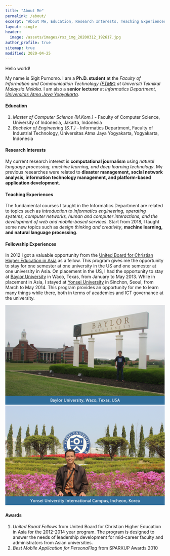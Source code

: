 ```yaml
---
title: "About Me"
permalink: /about/
excerpt: "About Me, Education, Research Interests, Teaching Experiences, Fellowship Experiences, and Awards"
layout: single
header:
  image: /assets/images/rsz_img_20200312_192617.jpg
author_profile: true
sitemap: true
modified: 2020-04-25
---
```


Hello world!

My name is Sigit Purnomo. I am a **Ph.D. student** at the *Faculty of Information and Communication Technology [(FTMK)](http://ftmk.utem.edu.my/web/) at Universiti Teknikal Malaysia Melaka*. I am also a **senior lecturer** at *Informatics Department, [Universitas Atma Jaya Yogyakarta](https://www.uajy.ac.id)*. 

#### Education
1. *Master of Computer Science (M.Kom.)* - Faculty of Computer Science, University of Indonesia, Jakarta, Indonesia
2. *Bachelor of Engineering (S.T.)* -  Informatics Department, Faculty of Industrial Technology, Universitas Atma Jaya Yogyakarta, Yogyakarta, Indonesia

#### Research Interests
My current research interest is **computational journalism** using *natural language processing, machine learning, and deep learning technology*. My previous researches were related to **disaster management, social network analysis, information technology management, and platform-based application development**.

#### Teaching Experiences
The fundamental courses I taught in the Informatics Department are related to topics such as *introduction to informatics engineering, operating systems, computer networks, human and computer interactions, and the development of web and mobile-based services*. Start from 2018, I taught some new topics such as *design thinking and creativity*, **machine learning, and natural language processing**.

#### Fellowship Experiences
In 2012 I got a valuable opportunity from the [United Board for Christian Higher Education in Asia](https://unitedboard.org) as a fellow. This program gives me the opportunity to stay for one semester at one university in the US and one semester at one university in Asia. On placement in the US, I had the opportunity to stay at [Baylor University](https://baylor.edu) in Waco, Texas, from January to May 2013. While in placement in Asia, I stayed at [Yonsei University](https://yonsei.ac.kr) in Sinchon, Seoul, from March to May 2014. This program provides an opportunity for me to learn many things while there, both in terms of academics and ICT governance at the university. <br />

![My first placement at Baylor University](/assets/images/01-slide-content-5-1024x640.png "My first placement at Baylor University") 
![My visit to Yonsei University International Campus in Incheon](/assets/images/01-slide-content-11-1024x640.png "My visit to Yonsei University International Campus in Incheon")

#### Awards
1. *United Board Fellows* from United Board for Christian Higher Education in Asia for the 2012-2014 year program. The program is designed to answer the needs of leadership development for mid-career faculty and administrators from Asian universities.
2. *Best Mobile Application for PersonaFlag* from SPARXUP Awards 2010 
